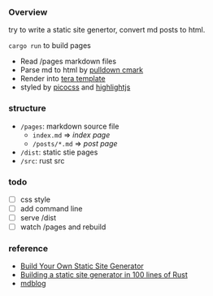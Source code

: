 ### Overview

try to write a static site genertor, convert md posts to html.

`cargo run` to build pages

- Read /pages markdown files
- Parse md to html by [pulldown cmark](https://docs.rs/pulldown-cmark/latest/pulldown_cmark/)
- Render into [tera template](https://github.com/Keats/tera)
- styled by [picocss](https://picocss.com/) and [highlightjs](https://highlightjs.org/)

### structure

- `/pages`: markdown source file
  - `index.md` => _index page_
  - `/posts/*.md` => _post page_
- `/dist`: static stie pages
- `/src`: rust src

### todo

- [ ] css style
- [ ] add command line
- [ ] serve /dist
- [ ] watch /pages and rebuild

### reference

- [Build Your Own Static Site Generator](https://blog.hamaluik.ca/posts/build-your-own-static-site-generator/)
- [Building a static site generator in 100 lines of Rust](https://kerkour.com/rust-static-site-generator)
- [mdblog](https://github.com/FuGangqiang/mdblog.rs)
